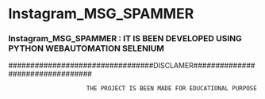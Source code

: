 # Instagram_MSG_SPAMMER
### Instagram_MSG_SPAMMER : IT IS BEEN DEVELOPED USING PYTHON WEBAUTOMATION SELENIUM

#################################DISCLAMER#################################

                          THE PROJECT IS BEEN MADE FOR EDUCATIONAL PURPOSE
